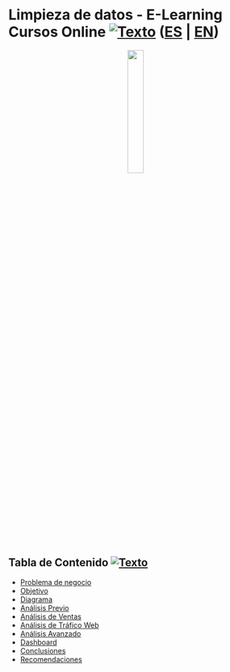 <a name="Inicio"></a>    
# Limpieza de datos - E-Learning Cursos Online [![Texto](https://user-images.githubusercontent.com/116538899/231064143-c080de13-8be9-4321-8694-e62539263f5a.png)](#Tabla-de-contenido2) ([ES](https://github.com/HansAllTech/Hans_Data_Analysis_Portfolio/edit/main/E-Learning_Cursos_Online.md) | [EN](https://github.com/HansAllTech/Hans_Data_Analysis_Portfolio/edit/main/E-Learning_Cursos_Online.md))
  
<p align = 'center'><img src="https://user-images.githubusercontent.com/116538899/235765262-8acfe1d1-a637-4ef7-adeb-b1880368c671.jpg" width ="25%"></p>
  
  
  
<a name="Tabla-de-contenido2"></a>
## Tabla de Contenido [![Texto](https://user-images.githubusercontent.com/116538899/231064143-c080de13-8be9-4321-8694-e62539263f5a.png)](#Tabla-de-contenido2)
- [Problema de negocio](#Problema)
- [Objetivo](#Objetivo2)
- [Diagrama](#Diagrama2)
- [Análisis Previo](#Análisis-Previo2)   
- [Análisis de Ventas](#Análisis-de-Ventas2)
- [Análisis de Tráfico Web](#Análisis-de-Tráfico-Web2)
- [Análisis Avanzado](#Análisis-Avanzado2)
- [Dashboard](#Visualización-en-Looker2)   
- [Conclusiones](#Conclusiones2) 
- [Recomendaciones](#Recomendaciones2) 
